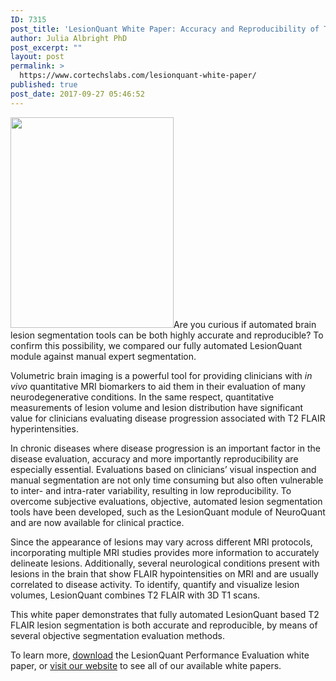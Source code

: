 ```yaml
---
ID: 7315
post_title: 'LesionQuant White Paper: Accuracy and Reproducibility of T2 FLAIR Segmentation'
author: Julia Albright PhD
post_excerpt: ""
layout: post
permalink: >
  https://www.cortechslabs.com/lesionquant-white-paper/
published: true
post_date: 2017-09-27 05:46:52
---
```

<p style="text-align: left;"><a href="http://go.cortechslabs.com/lesionquantperformanceeval"><img class=" wp-image-7313 alignright" src="https://www.cortechslabs.com/wp-content/uploads/2015/09/LQPerf_390x400.png" alt="" width="261" height="337" /></a>Are you curious if automated brain lesion segmentation tools can be both highly accurate and reproducible? To confirm this possibility, we compared our fully automated LesionQuant module against manual expert segmentation.</p>
Volumetric brain imaging is a powerful tool for providing clinicians with <em>in vivo</em> quantitative MRI biomarkers to aid them in their evaluation of many neurodegenerative conditions. In the same respect, quantitative measurements of lesion volume and lesion distribution have significant value for clinicians evaluating disease progression associated with T2 FLAIR hyperintensities.

In chronic diseases where disease progression is an important factor in the disease evaluation, accuracy and more importantly reproducibility are especially essential. Evaluations based on clinicians’ visual inspection and manual segmentation are not only time consuming but also often vulnerable to inter- and intra-rater variability, resulting in low reproducibility. To overcome subjective evaluations, objective, automated lesion segmentation tools have been developed, such as the LesionQuant module of NeuroQuant and are now available for clinical practice.

Since the appearance of lesions may vary across different MRI protocols, incorporating multiple MRI studies provides more information to accurately delineate lesions. Additionally, several neurological conditions present with lesions in the brain that show FLAIR hypointensities on MRI and are usually correlated to disease activity. To identify, quantify and visualize lesion volumes, LesionQuant combines T2 FLAIR with 3D T1 scans.

This white paper demonstrates that fully automated LesionQuant based T2 FLAIR lesion segmentation is both accurate and reproducible, by means of several objective segmentation evaluation methods.

To learn more, <a href="http://go.cortechslabs.com/lesionquantperformanceeval">download</a> the LesionQuant Performance Evaluation white paper, or <a href="https://www.cortechslabs.com/whitepapers/">visit our website</a> to see all of our available white papers.